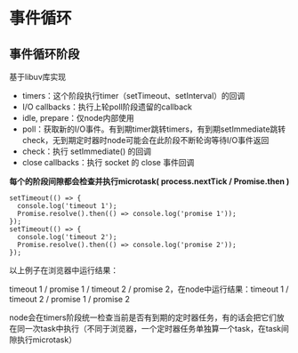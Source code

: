 # 事件循环

## 事件循环阶段

基于libuv库实现

- timers：这个阶段执行timer（setTimeout、setInterval）的回调
- I/O callbacks：执行上轮poll阶段遗留的callback
- idle, prepare：仅node内部使用
- poll：获取新的I/O事件。有到期timer跳转timers，有到期setImmediate跳转check，无到期定时器时node可能会在此阶段不断轮询等待I/O事件返回
- check：执行 setImmediate() 的回调
- close callbacks：执行 socket 的 close 事件回调

**每个的阶段间隙都会检查并执行microtask( process.nextTick / Promise.then )**

    setTimeout(() => {
      console.log('timeout 1');
      Promise.resolve().then(() => console.log('promise 1'));
    });
    setTimeout(() => {
      console.log('timeout 2');
      Promise.resolve().then(() => console.log('promise 2'));
    });


以上例子在浏览器中运行结果：

timeout 1 / promise 1 / timeout 2 / promise 2，在node中运行结果：timeout 1 / timeout 2 / promise 1 / promise 2

node会在timers阶段统一检查当前是否有到期的定时器任务，有的话会把它们放在同一次task中执行（不同于浏览器，一个定时器任务单独算一个task，在task间隙执行microtask）



